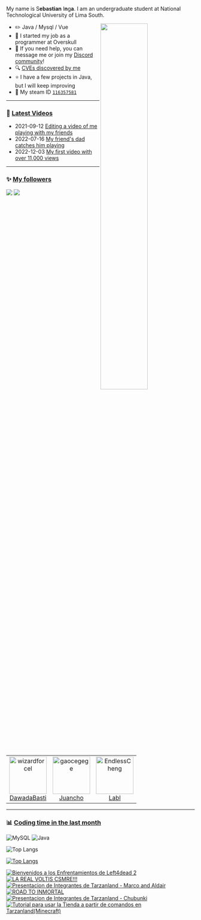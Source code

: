My name is S**ebastian** I**n**g**a**<!-- the bold part is the origin of my ID -->. I am an undergraduate student at National Technological University of Lima South.

<picture>
    <source media="(prefers-color-scheme: dark)" srcset="https://github-readme-stats-ouuan.vercel.app/api?username=Guiilla&theme=dark&show_icons=true">
    <img align="right" width="50%" src="https://github-readme-stats-ouuan.vercel.app/api?username=Guiilla&show_icons=true">
</picture>

-   ✏️ Java / Mysql / Vue
-   🌱 I started my job as a programmer at Overskull
-   💭 If you need help, you can message me or join my  [Discord community](https://discord.gg/YY7KEEWHGU)!
-   🔍 [CVEs discovered by me](CVE.md)
-   ⭐ I have a few projects in Java, but I will keep improving
-   🔑 My steam ID [`116357581`](https://s.team/p/jvw-knrt/NKTPDTDT)

---

### 📝 [Latest Videos](https://www.youtube.com/@dawada3194)

<!--START_SECTION:blog-posts-->

-   2021-09-12 [Editing a video of me playing with my friends](https://www.youtube.com/watch?v=iiGz8pE7a5M&ab_channel=Dawada)
-   2022-07-16 [My friend's dad catches him playing](https://www.youtube.com/watch?v=tVQqMZGOo0M&ab_channel=Dawada)
-   2022-12-03 [My first video with over 11,000 views](https://www.youtube.com/watch?v=8b23Ws_GfY0&t=57s&ab_channel=Dawada)
<!--END_SECTION:blog-posts-->

---

### ✨ [My followers](src/getTopFollowers.py)

![](https://raw.githubusercontent.com/guiilla/github-stats-transparent/output/generated/overview.svg)
![](https://raw.githubusercontent.com/guiilla/github-stats-transparent/output/generated/languages.svg)

<!--START_SECTION:top-followers-->
<table>
  <tr>
    <td align="center">
      <a href="https://github.com/DawadaBasti">
        <img src="https://avatars.githubusercontent.com/u/74413612?v=4" width="100px;" alt="wizardforcel"/>
      </a>
      <br />
      <a href="https://github.com/wizardforcel">DawadaBasti</a>
    </td>
    <td align="center">
      <a href="https://github.com/gaocegege">
        <img src="https://avatars.githubusercontent.com/u/74477799?v=4" width="100px;" alt="gaocegege"/>
      </a>
      <br />
      <a href="https://github.com/gaocegege">Juancho</a>
    </td>
    <td align="center">
      <a href="https://github.com/EndlessCheng">
        <img src="https://avatars2.githubusercontent.com/u/7086966" width="100px;" alt="EndlessCheng"/>
      </a>
      <br />
      <a href="https://github.com/EndlessCheng">Labl</a>
    </td>
  </tr>
</table>
<!--END_SECTION:top-followers-->

---


### 📊 [Coding time in the last month](https://github.com/muety/wakapi)




![MySQL](https://img.shields.io/badge/mysql-4479A1.svg?style=for-the-badge&logo=mysql&logoColor=white)
![Java](https://img.shields.io/badge/java-%23ED8B00.svg?style=for-the-badge&logo=openjdk&logoColor=white)



</div>

![Top Langs](https://github-readme-stats.vercel.app/api/top-langs/?username=Guilla&layout=compact)

[![Top Langs](https://github-readme-stats.vercel.app/api/top-langs/?username=Guilla&layout=donut)](https://github.com/anuraghazra/github-readme-stats)


<!-- BEGIN YOUTUBE-CARDS -->
[![Bienvenidos a los Enfrentamientos de Left4dead 2](https://ytcards.demolab.com/?id=JYqc_fSPjEQ&title=Bienvenidos+a+los+Enfrentamientos+de+Left4dead+2&lang=en&timestamp=1719176571&background_color=%230d1117&title_color=%23ffffff&stats_color=%23dedede&max_title_lines=1&width=250&border_radius=5 "Bienvenidos a los Enfrentamientos de Left4dead 2")](https://www.youtube.com/watch?v=JYqc_fSPjEQ)
[![LA REAL VOLTIS CSMRE!!!](https://ytcards.demolab.com/?id=jb_KsVjpSUo&title=LA+REAL+VOLTIS+CSMRE%21%21%21&lang=en&timestamp=1716877225&background_color=%230d1117&title_color=%23ffffff&stats_color=%23dedede&max_title_lines=1&width=250&border_radius=5 "LA REAL VOLTIS CSMRE!!!")](https://www.youtube.com/watch?v=jb_KsVjpSUo)
[![Presentacion de Integrantes de Tarzanland - Marco and Aldair](https://ytcards.demolab.com/?id=N32EV8-Bn3Q&title=Presentacion+de+Integrantes+de+Tarzanland+-+Marco+and+Aldair&lang=en&timestamp=1716349196&background_color=%230d1117&title_color=%23ffffff&stats_color=%23dedede&max_title_lines=1&width=250&border_radius=5 "Presentacion de Integrantes de Tarzanland - Marco and Aldair")](https://www.youtube.com/watch?v=N32EV8-Bn3Q)
[![ROAD TO INMORTAL](https://ytcards.demolab.com/?id=hgwkCuu76GM&title=ROAD+TO+INMORTAL&lang=en&timestamp=1716146885&background_color=%230d1117&title_color=%23ffffff&stats_color=%23dedede&max_title_lines=1&width=250&border_radius=5 "ROAD TO INMORTAL")](https://www.youtube.com/watch?v=hgwkCuu76GM)
[![Presentacion de Integrantes de Tarzanland - Chubunki](https://ytcards.demolab.com/?id=5dIDRxKjiJA&title=Presentacion+de+Integrantes+de+Tarzanland+-+Chubunki&lang=en&timestamp=1716076790&background_color=%230d1117&title_color=%23ffffff&stats_color=%23dedede&max_title_lines=1&width=250&border_radius=5 "Presentacion de Integrantes de Tarzanland - Chubunki")](https://www.youtube.com/watch?v=5dIDRxKjiJA)
[![Tutorial para usar la Tienda a partir de comandos en Tarzanland(Minecraft)](https://ytcards.demolab.com/?id=TGgPky5yM8M&title=Tutorial+para+usar+la+Tienda+a+partir+de+comandos+en+Tarzanland%28Minecraft%29&lang=en&timestamp=1715777188&background_color=%230d1117&title_color=%23ffffff&stats_color=%23dedede&max_title_lines=1&width=250&border_radius=5 "Tutorial para usar la Tienda a partir de comandos en Tarzanland(Minecraft)")](https://www.youtube.com/watch?v=TGgPky5yM8M)
<!-- END YOUTUBE-CARDS -->




<!--
**Guiilla/Guiilla** is a ✨ _special_ ✨ repository because its `README.md` (this file) appears on your GitHub profile.

Here are some ideas to get you started:

- 🔭 I’m currently working on ...
- 🌱 I’m currently learning ...
- 👯 I’m looking to collaborate on ...
- 🤔 I’m looking for help with ...
- 💬 Ask me about ...
- 📫 How to reach me: ...
- 😄 Pronouns: ...
- ⚡ Fun fact: ...
-->
